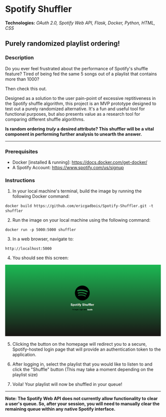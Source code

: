 # Spotify Shuffler
**Technologies:** *OAuth 2.0, Spotify Web API, Flask, Docker, Python, HTML, CSS*
## Purely randomized playlist ordering!
### Description
Do you ever feel frustrated about the performance of Spotify's shuffle feature? Tired of being fed the same 5 songs out of a playlist that contains more than 1000?

Then check this out.

Designed as a solution to the user pain-point of excessive reptitiveness in the Spotify shuffle algorithm, this project is an MVP prototype designed to test out a purely randomized alternative. It's a fun and useful tool for functional purposes, but also presents value as a research tool for comparing different shuffle algorithms.

**Is random ordering *truly* a desired attribute? This shuffler will be a vital component in performing further analysis to unearth the answer.**

---
### Prerequisites
- Docker [installed & running]: https://docs.docker.com/get-docker/
- A Spotify Account: https://www.spotify.com/us/signup

### Instructions
1. In your local machine's terminal, build the image by running the following Docker command:

```
docker build https://github.com/ericgadbois/Spotify-Shuffler.git -t shuffler
```

2. Run the image on your local machine using the following command:

```
docker run -p 5000:5000 shuffler
```

3. In a web browser, navigate to:

```
http://localhost:5000
```

4. You should see this screen:

![Homepage](./static/images/homepage.png)

5. Clicking the button on the homepage will redirect you to a secure, Spotify-hosted login page that will provide an authentication token to the application.

6. After logging in, select the playlist that you would like to listen to and click the "Shuffle" button (This may take a moment depending on the playlist size)

7. Voila! Your playlist will now be shuffled in your queue!
---
**Note: The Spotify Web API does not currently allow functionality to clear a user's queue. So, after your session, you will need to manually clear the remaining queue within any native Spotify interface.**